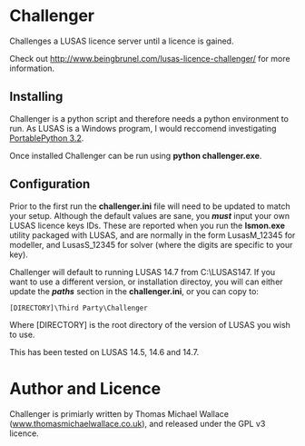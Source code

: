 Challenger
==========
Challenges a LUSAS licence server until a licence is gained.

Check out http://www.beingbrunel.com/lusas-licence-challenger/ for more information.

Installing
----------

Challenger is a python script and therefore needs a python environment to run. As LUSAS is a Windows program, I would reccomend investigating [PortablePython 3.2](http://www.portablepython.com/ "Portable Python").

Once installed Challenger can be run using __python challenger.exe__.

Configuration
-------------

Prior to the first run the __challenger.ini__ file will need to be updated to match your setup. Although the default values are sane, you ___must___ input your own LUSAS licence keys IDs. These are reported when you run the __lsmon.exe__ utility packaged with LUSAS, and are normally in the form LusasM_12345 for modeller, and LusasS_12345 for solver (where the digits are specific to your key).

Challenger will default to running LUSAS 14.7 from C:\LUSAS147. If you want to use a different version, or installation directoy, you will can either update the ___paths___ section in the __challenger.ini__, or you can copy to:
	
	[DIRECTORY]\Third Party\Challenger

Where [DIRECTORY] is the root directory of the version of LUSAS you wish to use.

This has been tested on LUSAS 14.5, 14.6 and 14.7.

Author and Licence
==================

Challenger is primiarly written by Thomas Michael Wallace (www.thomasmichaelwallace.co.uk), and released under the GPL v3 licence.

